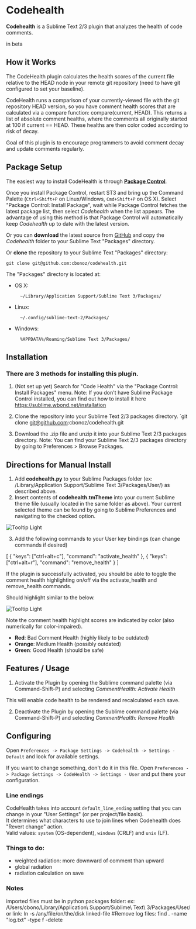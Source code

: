 Codehealth
=========

**Codehealth** is a Sublime Text 2/3 plugin that analyzes the health of code comments.

in beta

How it Works
------------

The CodeHealth plugin calculates the health scores of the current file relative to the HEAD node in your remote git repository (need to have git configured to set your baseline).

CodeHealth runs a comparison of your currently-viewed file with the git repository HEAD version, so you have comment health scores that are calculated via a compare function: compare(current, HEAD). This returns a list of absolute comment healths, where the comments all originally started at 100 if current == HEAD. These healths are then color coded according to risk of decay.

Goal of this plugin is to encourage programmers to avoid comment decay and update comments regularly.

Package Setup
-------------

The easiest way to install CodeHealth is through **[Package Control](http://wbond.net/sublime\_packages/package\_control)**.

Once you install Package Control, restart ST3 and bring up the Command Palette (`Ctrl+Shift+P` on Linux/Windows, `Cmd+Shift+P` on OS X). Select "Package Control: Install Package", wait while Package Control fetches the latest package list, then select *Codehealth* when the list appears. The advantage of using this method is that Package Control will automatically keep *Codehealth* up to date with the latest version.

Or you can **download** the latest source from [GitHub](https://github.com/cbonoz/codehealth) and copy the *Codehealth* folder to your Sublime Text "Packages" directory.

Or **clone** the repository to your Sublime Text "Packages" directory:

    git clone git@github.com:cbonoz/codehealth.git


The "Packages" directory is located at:

* OS X:

        ~/Library/Application Support/Sublime Text 3/Packages/

* Linux:

        ~/.config/sublime-text-2/Packages/

* Windows:

        %APPDATA%/Roaming/Sublime Text 3/Packages/

<!-- Please, make sure your VCS (version control system) binaries is in the PATH (**especially if you are on Windows**).

To do that on Windows, open `Control Panel -> System -> Advanced system settings -> Environment variables -> System Variables`, find PATH, click "Edit" and append `;C:\path\to\VCS\binaries` for every VCS you will use (or make sure it's already there). -->

Installation
------------

### There are 3 methods for installing this plugin.

1. (Not set up yet) Search for "Code Health" via the "Package Control: Install Packages" menu. Note: If you don't have Sublime Package Control installed, you can find out how to install it here https://sublime.wbond.net/installation

2. Clone the repository into your Sublime Text 2/3 packages directory. `git clone git@github.com:cbonoz/codehealth.git

3. Download the .zip file and unzip it into your Sublime Text 2/3 packages directory. Note: You can find your Sublime Text 2/3 packages directory by going to Preferences > Browse Packages.

Directions for Manual Install
-----------------------------

1. Add **codehealth.py** to your Sublime Packages folder (ex: /Library/Application Support/Sublime Text 3/Packages/User/) as described above.
2. Insert contents of **codehealth.tmTheme** into your current Sublime theme file (usually located in the same folder as above). Your current selected theme can be found by going to Sublime Preferences and navigating to the checked option.

![Tooltip Light](http://s32.postimg.org/r33r55w3p/Screen_Shot_2016_05_19_at_10_22_33_PM.png)

3. Add the following commands to your User key bindings (can change commands if desired)

[
    { "keys": ["ctrl+alt+c"], "command": "activate_health" },
    { "keys": ["ctrl+alt+r"], "command": "remove_health" }
]


If the plugin is successfully activated, you should be able to toggle the comment health highlighting on/off via the activate_health and remove_health commands.

Should highlight similar to the below.

![Tooltip Light](http://s32.postimg.org/ywmfqyrb9/Screen_Shot_2016_05_19_at_10_12_35_PM.png)

Note the comment health highlight scores are indicated by color (also numerically for color-impaired). 

* **Red**: Bad Comment Health (highly likely to be outdated)
* **Orange**: Medium Health (possibly outdated)
* **Green**: Good Health (should be safe)

Features / Usage
----------------

1. Activate the Plugin by opening the Sublime command palette (via Command-Shift-P) and selecting *CommentHealth: Activate Health*

This will enable code health to be rendered and recalculated each save.

2. Deactivate the Plugin by opening the Sublime command palette (via Command-Shift-P) and selecting *CommentHealth: Remove Health*

Configuring
-----------

Open `Preferences -> Package Settings -> Codehealth -> Settings - Default` and look for available settings.

If you want to change something, don't do it in this file. Open `Preferences -> Package Settings -> CodeHealth -> Settings - User` and put there your configuration.

<!-- 
You can configure is a type of icon (dot, circle or bookmark) and path for your VCS binaries (or leave them as is, if you have them in your PATH). It's also possible to set priority for VCS used (when you have more than one simultaneously) by reordering their definitions.

If some sacred punishment has been bestowed upon you, and you have no other choice but to use OS, where console has non-UTF8 encoding, you can set console_encoding parameter to the name of your beloved encoding. This parameter is specifically designed for Windows XP users, who have their git repositories in folders with cyrillic path. Since russian XP uses CP1251 as default encoding (including console), VCS diff commands will be encoded appropriately, when using this parameter.
ifferencing mechanism that may be specified for use in the user's runtime configuration.
 -->
### Line endings
CodeHealth takes into account `default_line_ending` setting that you can change in your "User Settings" (or per project/file basis).  
It determines what characters to use to join lines when Codehealth does "Revert change" action.  
Valid values: `system` (OS-dependent), `windows` (CRLF) and `unix` (LF).

### Things to do:
* weighted radiation: more downward of comment than upward
* global radiation
* radiation calculation on save

### Notes
<!-- moving commment downwards affects  -->

 imported files must be in python packages folder:
 ex:
 /Users/cbono/Library/Application\ Support/Sublime\ Text\ 3/Packages/User/
 or link: ln -s /any/file/on/the/disk linked-file
#Remove log files:
 find . -name "log.txt" -type f -delete

